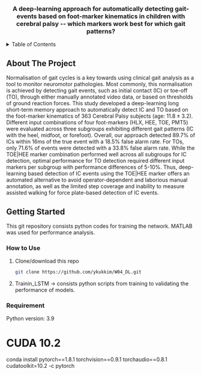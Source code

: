 <!-- PROJECT LOGO -->
<br />
<div align="center">
  <h3 align="center">A deep-learning approach for automatically detecting gait-events based on foot-marker kinematics in children with cerebral palsy -- which markers work best for which gait patterns?</h3>
</div>


<!-- TABLE OF CONTENTS -->
<details>
  <summary>Table of Contents</summary>
  <ol>
    <li>
      <a href="#about-the-project">About The Project</a>
    </li>
    <li>
      <a href="#getting-started">Getting Started</a>
      <ul>
        <li><a href="#how-to-use">How to Use</a></li>
      </ul>
    </li>
    <li><a href="#license">License</a></li>
  </ol>
</details>


<!-- ABOUT THE PROJECT -->
## About The Project

Normalisation of gait cycles is a key towards using clinical gait analysis as a tool to monitor neuromotor pathologies. Most commonly, this normalisation is achieved by detecting gait events, such as initial contact (IC) or toe-off (TO), through either manually annotated video data, or based on thresholds of ground reaction forces. This study developed a deep-learning long short-term memory approach to automatically detect IC and TO based on the foot-marker kinematics of $363$ Cerebral Palsy subjects (age: $11.8\pm{3.2}$). Different input combinations of four foot-markers (HLX, HEE, TOE, PMT5) were evaluated across three subgroups exhibiting different gait patterns (IC with the heel, midfoot, or forefoot). Overall, our approach detected 89.7\% of ICs within 16ms of the true event with a 18.5\% false alarm rate. For TOs, only 71.6\% of events were detected with a 33.8\% false alarm rate. While the TOE|HEE marker combination performed well across all subgroups for IC detection, optimal performance for TO detection required different input markers per subgroup with performance differences of 5-10\%. Thus, deep-learning based detection of IC events using the TOE|HEE marker offers an automated alternative to avoid operator-dependent and laborious manual annotation, as well as the limited step coverage and inability to measure assisted walking for force plate-based detection of IC events.


<!-- GETTING STARTED -->
## Getting Started

This git repository consists python codes for training the network. MATLAB was used for performance analysis.

### How to Use

1. Clone/download this repo
   ```sh
   git clone https://github.com/ykukkim/W04_DL.git
   ```
2. Trainin_LSTM -> consists python scripts from training to validating the performance of models.


### Requirement

Python version: 3.9
# CUDA 10.2
conda install pytorch==1.8.1 torchvision==0.9.1 torchaudio==0.8.1 cudatoolkit=10.2 -c pytorch
